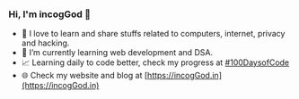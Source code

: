 ### Hi, I'm incogGod 👋

- 👾 I love to learn and share stuffs related to computers, internet, privacy and hacking.
- 🌱 I’m currently learning web development and DSA.
- 📈 Learning daily to code better, check my progress at [#100DaysofCode](https://github.com/incogGod/100-days-of-code)
- 🌐 Check my website and blog at [https://incogGod.in](https://incogGod.in)
<!--

- 📫 Feel free to connect with me on my other [online profiles.](https://linktr.ee/) 
-->
